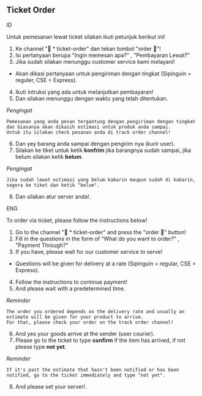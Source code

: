 ## Ticket Order

ID<br>

Untuk pemesanan lewat ticket silakan ikuti petunjuk berikut ini!<br>
1. Ke channel "🎫 * ticket-order" dan tekan tombol "order 📩"!<br>
2. Isi pertanyaan berupa "Ingin memesan apa?" , "Pembayaran Lewat?"<br>
3. Jika sudah silakan menunggu customer service kami melayani!<br>
- Akan dikasi pertanyaan untuk pengiriman dengan tingkat (Sipinguin = reguler, CSE = Express).<br> 
4. Ikuti intruksi yang ada untuk melanjutkan pembayaran!<br>
5. Dan silakan menunggu dengan waktu yang telah ditentukan.<br>

*Pengingat*<br>
```
Pemesanan yang anda pesan tergantung dengan pengiriman dengan tingkat dan biasanya akan dikasih estimasi untuk produk anda sampai.
Untuk itu silakan check pesanan anda di track order channel!
```
6. Dan yey barang anda sampai dengan pengirim nya (kurir user).<br>
7. Silakan ke tiket untuk ketik **konfrim** jika barangnya sudah sampai, jika belum silakan ketik **belum**.<br>

*Pengingat*<br>
```
Jika sudah lewat estimasi yang belum kabarin maupun sudah di kabarin, segera ke tiket dan ketik "belum".
```
8. Dan silakan atur server anda!.<br>

ENG<br>

To order via ticket, please follow the instructions below!<br>
1. Go to the channel "🎫 * ticket-order" and press the "order 📩" button!<br>
2. Fill in the questions in the form of "What do you want to order?" , "Payment Through?"<br>
3. If you have, please wait for our customer service to serve!<br>
- Questions will be given for delivery at a rate (Sipinguin = regular, CSE = Express).<br>
4. Follow the instructions to continue payment!<br>
5. And please wait with a predetermined time.<br>

*Reminder*<br>
```
The order you ordered depends on the delivery rate and usually an estimate will be given for your product to arrive.
For that, please check your order on the track order channel!
```
6. And yes your goods arrive at the sender (user courier).<br>
7. Please go to the ticket to type **confirm** if the item has arrived, if not please type **not yet**.<br>

*Reminder*<br>
```
If it's past the estimate that hasn't been notified or has been notified, go to the ticket immediately and type "not yet".
```
8. And please set your server!.<br>

